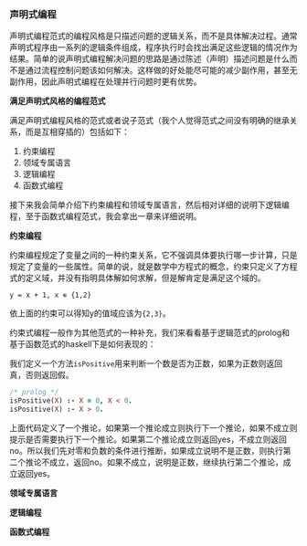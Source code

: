### 声明式编程

声明式编程范式的编程风格是只描述问题的逻辑关系，而不是具体解决过程。通常声明式程序由一系列的逻辑条件组成，程序执行时会找出满足这些逻辑的情况作为结果。简单的说声明式编程解决问题的思路是通过陈述（声明）描述问题是什么而不是通过流程控制问题该如何解决。这样做的好处能尽可能的减少副作用，甚至无副作用，因此声明式编程在处理并行问题时更有优势。

**满足声明式风格的编程范式**

满足声明式编程风格的范式或者说子范式（我个人觉得范式之间没有明确的继承关系，而是互相穿插的）包括如下：

1. 约束编程
2. 领域专属语言
3. 逻辑编程
4. 函数式编程

接下来我会简单介绍下约束编程和领域专属语言，然后相对详细的说明下逻辑编程，至于函数式编程范式，我会拿出一章来详细说明。

**约束编程**

约束编程规定了变量之间的一种约束关系，它不强调具体要执行哪一步计算，只是规定了变量的一些属性。简单的说，就是数学中方程式的概念，约束只定义了方程式的定义域，并没有指明具体解如何求解，但是解肯定是满足这个域的。

```
y = x + 1, x ∊ {1,2}
```

依上面的约束可以得知y的值域应该为`{2,3}`。

约束式编程一般作为其他范式的一种补充，我们来看看基于逻辑范式的prolog和基于函数范式的haskell下是如何表现的：

我们定义一个方法`isPositive`用来判断一个数是否为正数，如果为正数则返回真，否则返回假。

```prolog
/* prolog */
isPositive(X) :- X = 0, X < 0.
isPositive(X) :- X > 0.
```
上面代码定义了一个推论，如果第一个推论成立则执行下一个推论，如果不成立则提示是否需要执行下一个推论。如果第二个推论成立则返回yes，不成立则返回no。所以我们先对零和负数的条件进行推断，如果成立说明不是正数，则执行第二个推论不成立，返回no。如果不成立，说明是正数，继续执行第二个推论，成立返回yes。

**领域专属语言**

**逻辑编程**

**函数式编程**


